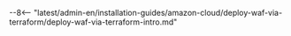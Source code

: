 --8<-- "latest/admin-en/installation-guides/amazon-cloud/deploy-waf-via-terraform/deploy-waf-via-terraform-intro.md"
